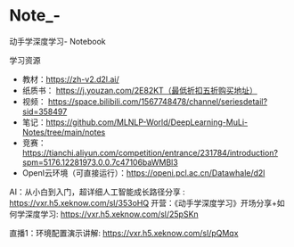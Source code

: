 # Note_-
动手学深度学习- Notebook

学习资源
- 教材：https://zh-v2.d2l.ai/
- 纸质书： https://j.youzan.com/2E82KT（最低折扣五折购买地址）
- 视频： https://space.bilibili.com/1567748478/channel/seriesdetail?sid=358497
- 笔记：https://github.com/MLNLP-World/DeepLearning-MuLi-Notes/tree/main/notes
- 竞赛：https://tianchi.aliyun.com/competition/entrance/231784/introduction?spm=5176.12281973.0.0.7c47106baWMBl3
- OpenI云环境（可直接运行）：https://openi.pcl.ac.cn/Datawhale/d2l

AI：从小白到入门，超详细人工智能成长路径分享 : https://vxr.h5.xeknow.com/sl/353oHQ
开营：《动手学深度学习》开场分享+如何学深度学习: https://vxr.h5.xeknow.com/sl/25pSKn

直播1：环境配置演示讲解: https://vxr.h5.xeknow.com/sl/pQMqx
